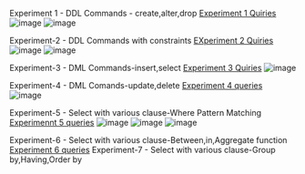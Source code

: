 Experiment 1 - DDL Commands - create,alter,drop
[Experiment 1 Quiries](https://github.com/Saikumar7153/Saikumar-DBMS/blob/main/Experiment%201)
![image](https://user-images.githubusercontent.com/114389272/192608395-81c4367b-bc58-4e47-92ec-c84791c15f70.png)
![image](https://user-images.githubusercontent.com/114389272/192608731-b8fc59e9-3626-4e9d-b2a1-c2930e10a61b.png)

Experiment-2 - DDL Commands with constraints 
[EXperiment 2 Quiries](https://github.com/Saikumar7153/Saikumar-DBMS/blob/main/Experiment%202)
![image](https://user-images.githubusercontent.com/114389272/192609017-34c92204-fdf8-4ed8-8db8-b7a258f5eb19.png)
![image](https://user-images.githubusercontent.com/114389272/192609439-b494d8ee-4e7b-4b39-b431-f9c6d78da129.png)

Experiment-3 - DML Commands-insert,select
[Experiment 3 Quiries](https://github.com/Saikumar7153/Saikumar-DBMS/blob/main/Experiment%203)
![image](https://user-images.githubusercontent.com/114389272/192609533-b873f7f8-ee99-42df-9dd4-beab77ac85ef.png)

Experiment-4 - DML Comands-update,delete
[Experiment 4 queries](https://github.com/Saikumar7153/Saikumar-DBMS/blob/main/Experiment%204)
![image](https://user-images.githubusercontent.com/114389272/192609796-a509679f-0324-4cd9-a2d7-a9ffb1765c7b.png)

Experiment-5 - Select with various clause-Where Pattern Matching
[Experimennt 5 queries](https://github.com/Saikumar7153/Saikumar-DBMS/blob/main/Experiment%205)
![image](https://user-images.githubusercontent.com/114389272/192610354-ca2d746e-250f-4ed1-ace6-b0a1d3dd277b.png)
![image](https://user-images.githubusercontent.com/114389272/192610428-3b48ca7d-ea74-4940-91db-b9a741239ab3.png)
![image](https://user-images.githubusercontent.com/114389272/192610505-e6423481-55ab-4429-acce-8a68cb8619e1.png)

Experiment-6 - Select with various clause-Between,in,Aggregate function
[Experiment 6 queries]()
Experiment-7 - Select with various clause-Group by,Having,Order by
